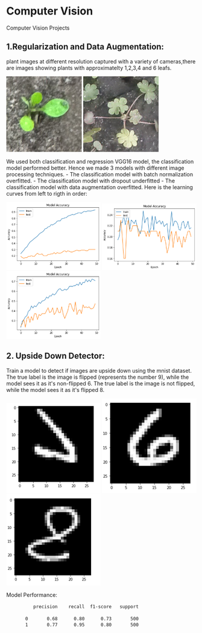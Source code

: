 # Computer Vision
 Computer Vision Projects
## 1.Regularization and Data Augmentation:

plant images at different resolution captured with a variety of cameras,there are images showing plants with approximatelty 1,2,3,4 and 6 leafs.
<p float="center">
  <img src="https://github.com/khadija267/Image-Processing/blob/main/images/7.png?raw=true" width="200" /> 
    <img src="https://github.com/khadija267/Image-Processing/blob/main/images/8.png?raw=true" width="200" /> 
</p>
We used both classification and regression VGG16 model, the classification model performed better. Hence we made 3 models with different image processing techniques.
- The classification model with batch normalization overfitted.
- The classification model with dropout underfitted
- The classification model with data augmentation overfitted.
Here is the learning curves from left to rigth in order:
<p float="center">
  <img src="https://github.com/khadija267/Computer-Vision/blob/main/images/9.png?raw=true" width="250" /> 
  <img src="https://github.com/khadija267/Computer-Vision/blob/main/images/10.png?raw=true" width="250" /> 
  <img src="https://github.com/khadija267/Computer-Vision/blob/main/images/11.png?raw=true" width="250" /> 
</p>

## 2. Upside Down Detector:

Train a model to detect if images are upside down using the mnist dataset.<br>
The true label is the image is flipped (represents the number 9), while the model sees it as it's non-flipped 6.
The true label is the image is not flipped, while the model sees it as it's flipped 8.

<p float="center">
  <img src="https://github.com/khadija267/Computer-Vision/blob/main/images/15.png?raw=true" width="250" /> 
  <img src="https://github.com/khadija267/Computer-Vision/blob/main/images/16.png?raw=true" width="250" /> 
  <img src="https://github.com/khadija267/Computer-Vision/blob/main/images/17.png?raw=true" width="250" /> 
</p>

Model Performance:

              precision    recall  f1-score   support

           0       0.68      0.80      0.73       500
           1       0.77      0.95      0.80       500 


